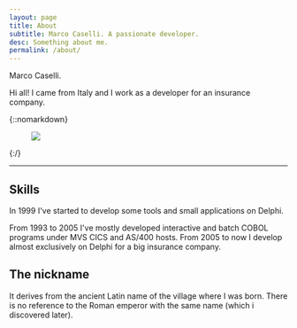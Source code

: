 ```yaml
---
layout: page
title: About
subtitle: Marco Caselli. A passionate developer.
desc: Something about me.
permalink: /about/
---
```


<div class="pretty-links">
<div class="lead lead-about">Marco Caselli. 
</div>

Hi all! I came from Italy and I work as a developer for an insurance company.

{::nomarkdown} 
<figure class="site-profile">
    <img src="{{ site.baseurl }}/assets/img/profile.png">
</figure>
{:/}

---
## Skills

In 1999 I've started to develop some tools and small applications on Delphi.

From 1993 to 2005 I've mostly developed interactive and batch COBOL programs under MVS CICS and AS/400 hosts.
From 2005 to now I develop almost exclusively on Delphi for a big insurance company.

## The nickname

It derives from the ancient Latin name of the village where I was born. There is no reference to the Roman emperor with the same name (which i discovered later).

</div>

